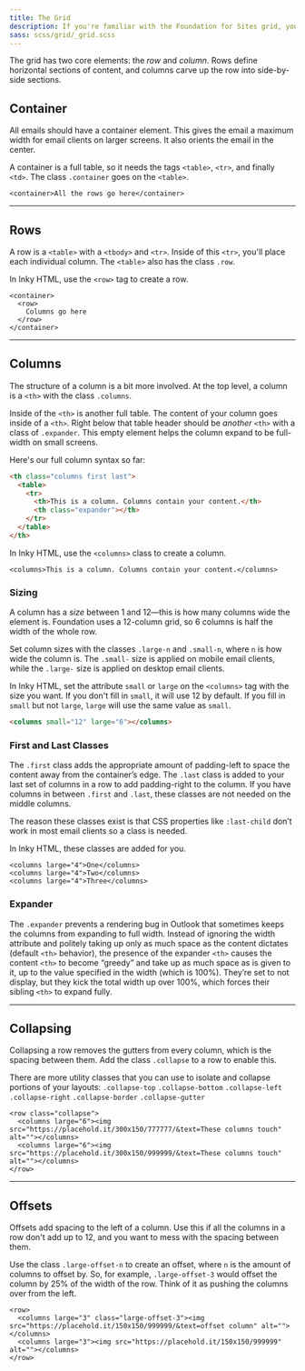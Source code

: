 ```yaml
---
title: The Grid
description: If you're familiar with the Foundation for Sites grid, you'll be right at home working with Foundation for Emails.
sass: scss/grid/_grid.scss
---
```


The grid has two core elements: the *row* and *column*. Rows define horizontal sections of content, and columns carve up the row into side-by-side sections.

## Container

All emails should have a container element. This gives the email a maximum width for email clients on larger screens. It also orients the email in the center.

A container is a full table, so it needs the tags `<table>`, `<tr>`, and finally `<td>`. The class `.container` goes on the `<table>`.

```inky_example
<container>All the rows go here</container>
```

---

## Rows

A row is a `<table>` with a `<tbody>` and `<tr>`. Inside of this `<tr>`, you'll place each individual column. The `<table>` also has the class `.row`.

In Inky HTML, use the `<row>` tag to create a row.

```inky_example
<container>
  <row>
    Columns go here
  </row>
</container>
```

---

## Columns

The structure of a column is a bit more involved. At the top level, a column is a `<th>` with the class `.columns`.

Inside of the `<th>` is another full table. The content of your column goes inside of a `<th>`. Right below that table header should be *another* `<th>` with a class of `.expander`. This empty element helps the column expand to be full-width on small screens.

Here's our full column syntax so far:

```html
<th class="columns first last">
  <table>
    <tr>
      <th>This is a column. Columns contain your content.</th>
      <th class="expander"></th>
    </tr>
  </table>
</th>
```

In Inky HTML, use the `<columns>` class to create a column.

```inky_example
<columns>This is a column. Columns contain your content.</columns>
```

### Sizing

A column has a *size* between 1 and 12&mdash;this is how many columns wide the element is. Foundation uses a 12-column grid, so 6 columns is half the width of the whole row.

Set column sizes with the classes `.large-n` and `.small-n`, where `n` is how wide the column is. The `.small-` size is applied on mobile email clients, while the `.large-` size is applied on desktop email clients.

In Inky HTML, set the attribute `small` or `large` on the `<columns>` tag with the size you want. If you don't fill in `small`, it will use 12 by default. If you fill in `small` but not `large`, `large` will use the same value as `small`.

```html
<columns small="12" large="6"></columns>
```

### First and Last Classes

The `.first` class adds the appropriate amount of padding-left to space the content away from the container’s edge. The `.last` class is added to your last set of columns in a row to add padding-right to the column. If you have columns in between `.first` and `.last`, these classes are not needed on the middle columns.

The reason these classes exist is that CSS properties like `:last-child` don’t work in most email clients so a class is needed.

In Inky HTML, these classes are added for you.

```inky_example
<columns large="4">One</columns>
<columns large="4">Two</columns>
<columns large="4">Three</columns>
```

### Expander

The `.expander` prevents a rendering bug in Outlook that sometimes keeps the columns from expanding to full width. Instead of ignoring the width attribute and politely taking up only as much space as the content dictates (default `<th>` behavior), the presence of the expander `<th>` causes the content `<th>` to become “greedy” and take up as much space as is given to it, up to the value specified in the width (which is 100%). They’re set to not display, but they kick the total width up over 100%, which forces their sibling `<th>` to expand fully.

---

## Collapsing

Collapsing a row removes the gutters from every column, which is the spacing between them. Add the class `.collapse` to a row to enable this.

There are more utility classes that you can use to isolate and collapse portions of your layouts: `.collapse-top` `.collapse-bottom` `.collapse-left` `.collapse-right` `.collapse-border` `.collapse-gutter`

```inky_example
<row class="collapse">
  <columns large="6"><img src="https://placehold.it/300x150/777777/&text=These columns touch" alt=""></columns>
  <columns large="6"><img src="https://placehold.it/300x150/999999/&text=These columns touch" alt=""></columns>
</row>
```

---

## Offsets

Offsets add spacing to the left of a column. Use this if all the columns in a row don't add up to 12, and you want to mess with the spacing between them.

Use the class `.large-offset-n` to create an offset, where `n` is the amount of columns to offset by. So, for example, `.large-offset-3` would offset the column by 25% of the width of the row. Think of it as pushing the columns over from the left.

```inky_example
<row>
  <columns large="3" class="large-offset-3"><img src="https://placehold.it/150x150/999999/&text=offset column" alt=""></columns>
  <columns large="3"><img src="https://placehold.it/150x150/999999" alt=""></columns>
</row>
```
